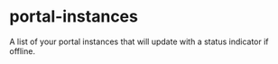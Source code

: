 portal-instances
================

A list of your portal instances that will update with a status indicator if offline.

